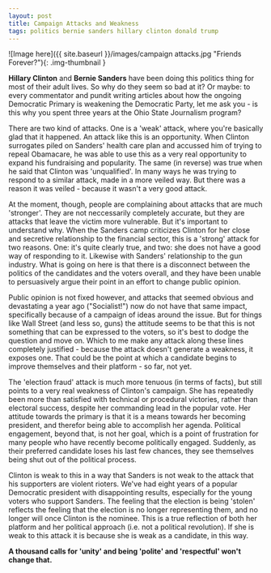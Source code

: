 ```yaml
---
layout: post
title: Campaign Attacks and Weakness
tags: politics bernie sanders hillary clinton donald trump
---
```


![Image here]({{ site.baseurl }}/images/campaign attacks.jpg "Friends Forever?"){: .img-thumbnail }

<span class='lead'><strong class='text-primary'>Hillary Clinton</strong> and <strong class='text-danger'>Bernie Sanders</strong> have been doing this politics thing for most of their adult lives.  So why do they seem so bad at it?  Or maybe: to every commentator and pundit writing articles about how the ongoing Democratic Primary is weakening the Democratic Party, let me ask you - is this why you spent three years at the Ohio State Journalism program?</span>

There are two kind of attacks.  One is a 'weak' attack, where you're basically glad that it happened.  An attack like this is an opportunity.  When Clinton surrogates piled on Sanders' health care plan and accussed him of trying to repeal Obamacare, he was able to use this as a very real opportunity to expand his fundraising and popularity.  The same (in reverse) was true when he said that Clinton was 'unqualified'.  In many ways he was trying to respond to a similar attack, made in a more veiled way.  But there was a reason it was veiled - because it wasn't a very good attack.

At the moment, though, people are complaining about attacks that are much 'stronger'.  They are not neccessarily completely accurate, but they are attacks that leave the victim more vulnerable.  But it's important to understand why.  When the Sanders camp criticizes Clinton for her close and secretive relationship to the financial sector, this is a 'strong' attack for two reasons.  One: it's quite clearly true, and two: she does not have a good way of responding to it.  Likewise with Sanders' relationship to the gun industry.  What is going on here is that there is a disconnect between the politics of the candidates and the voters overall, and they have been unable to persuasively argue their point in an effort to change public opinion.

<span class='lead'>Public opinion is not fixed however, and attacks that seemed obvious and devastating a year ago ("Socialist!") now do not have that same impact, specifically because of a campaign of ideas around the issue.</span>  But for things like Wall Street (and less so, guns) the attitude seems to be that this is not something that can be expressed to the voters, so it's best to dodge the question and move on.  Which to me make any attack along these lines completely justified - because the attack doesn't generate a weakness, it exposes one.  That could be the point at which a candidate begins to improve themselves and their platform - so far, not yet.

The 'election fraud' attack is much more tenuous (in terms of facts), but still points to a very real weakness of Clinton's campaign.  She has repeatedly been more than satisfied with technical or procedural victories, rather than electoral success, despite her commanding lead in the popular vote.  Her attitude towards the primary is that it is a means towards her becoming president, and therefor being able to accomplish her agenda.  Political engagement, beyond that, is not her goal, which is a point of frustration for many people who have recently become politically engaged.  Suddenly, as their preferred candidate loses his last few chances, they see themselves being shut out of the political process.

Clinton is weak to this in a way that Sanders is not weak to the attack that his supporters are violent rioters.  We've had eight years of a popular Democratic president with disappointing results, especially for the young voters who support Sanders.  The feeling that the election is being 'stolen' reflects the feeling that the election is no longer representing them, and no longer will once Clinton is the nominee.  This is a true reflection of both her platform and her political approach (i.e. not a political revolution).  If she is weak to this attack it is because she is weak as a candidate, in this way.

<strong>A thousand calls for 'unity' and being 'polite' and 'respectful' won't change that.</strong>
